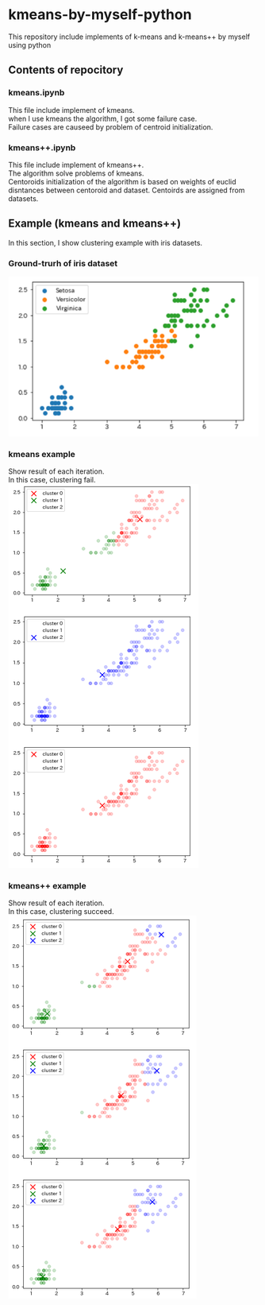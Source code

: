 # kmeans-by-myself-python
This repository include implements of k-means and k-means++ by myself using python 

## Contents of repocitory
### kmeans.ipynb  
This file include implement of kmeans.  
when I use kmeans the algorithm, I got some failure case.  
Failure cases are causeed by problem of centroid initialization.  
                
### kmeans++.ipynb  
This file include implement of kmeans++.  
The algorithm solve problems of kmeans.  
Centoroids initialization of the algorithm is based on weights of euclid disntances between centoroid and dataset.
Centoirds are assigned from datasets.

## Example (kmeans and kmeans++)
In this section, I show clustering example with iris datasets.

### Ground-trurh of iris dataset  
![iris image](https://github.com/chihina/kmeans-by-myself-python/blob/master/iris_example.png)  

### kmeans example
Show result of each iteration.  
In this case, clustering fail.  
![kmeans image](https://github.com/chihina/kmeans-by-myself-python/blob/master/kmeans_example.png)  


### kmeans++ example
Show result of each iteration.  
In this case, clustering succeed.  
![kmeans++ image](https://github.com/chihina/kmeans-by-myself-python/blob/master/kmeans%2B%2B_example.png)  
